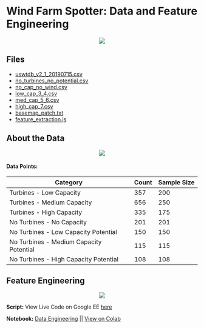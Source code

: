 # Wind Farm Spotter: Data and Feature Engineering 


<p align="center">
  <img src="https://ucarecdn.com/333d5437-d580-48fa-b5e9-4ede483c351d/1_ebjHiuNlVqFF3q5nLdbWFQ.png">
</p>



## Files
- [uswtdb_v2_1_20190715.csv](https://github.com/codeamt/WindFarmSpotter/blob/master/data_sources/uswtdb_v2_1_20190715.csv)
- [no_turbines_no_potential.csv](https://github.com/codeamt/WindFarmSpotter/blob/master/data_sources/no_turbines_no_potential.csv)
- [no_cap_no_wind.csv](https://github.com/codeamt/WindFarmSpotter/blob/master/data_sources/no_cap_no_wind.csv)
- [low_cap_3_4.csv](https://github.com/codeamt/WindFarmSpotter/blob/master/data_sources/low_cap_3_4.csv)
- [med_cap_5_6.csv](https://github.com/codeamt/WindFarmSpotter/blob/master/data_sources/med_cap_5_6.csv)
- [high_cap_7.csv](https://github.com/codeamt/WindFarmSpotter/blob/master/data_sources/high_cap_7.csv)
- [basemap_patch.txt](https://github.com/codeamt/WindFarmSpotter/blob/master/data_sources/basemap_patch.txt)
- [feature_extraction.js](https://github.com/codeamt/WindFarmSpotter/blob/master/data_sources/wfs_google_ee_script.txt)


## About the Data 

<p align="center">
  <img src="https://ucarecdn.com/02abec19-51d9-4e12-8557-0c78d988a497/ScreenShot20191207at82122PM.png">
</p>

#### Data Points: 
 
| Category  | Count | Sample Size  |
| --- | --- | --- |
| Turbines - Low Capacity | 357  | 200 |
| Turbines - Medium Capacity | 656 | 250 |
| Turbines - High Capacity  | 335 |  175 |
| No Turbines - No Capacity | 201 | 201 |
| No Turbines - Low Capacity Potential | 150 |  150 |
| No Turbines - Medium Capacity Potential | 115 |  115 |
| No Turbines - High Capacity Potential | 108 |  108 |


## Feature Engineering

<p align="center">
  <img src="https://ucarecdn.com/bf7264f8-d3ab-4d82-a7fc-4bbb9b7f5e32/1_CA2MrVSwwd751NoRKCyjPA.png">
</p>

**Script:** View Live Code on Google EE [here](https://code.earthengine.google.com/f723127a012d4ca7f06e8b9a412962cd)


**Notebook:** [Data Engineering](https://github.com/codeamt/WindFarmSpotter/blob/master/notebooks/data_engineering.ipynb) || [View on Colab](https://drive.google.com/open?id=1eiidH3LRUdyxmb5knnxI1ZaMw9XkKn4b)

